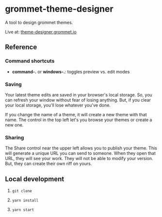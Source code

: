 # grommet-theme-designer

A tool to design grommet themes.

Live at: [theme-designer.grommet.io](https://theme-designer.grommet.io)

## Reference

### Command shortcuts

- **command-.** or **windows-.**: toggles preview vs. edit modes

### Saving

Your latest theme edits are saved in your browser's local storage. So,
you can refresh your window without fear of losing anything. But, if you
clear your local storage, you'll lose whatever you've done.

If you change the name of a theme, it will create a new theme with that name.
The control in the top left let's you browse your themes or create a new one.

### Sharing

The Share control near the upper left allows you to publish your theme.
This will generate a unique URL you can send
to someone. When they open that URL, they will see your work. They will not be
able to modify your version. But, they can create their own riff on yours.

## Local development

1. `git clone`

1. `yarn install`

1. `yarn start`
